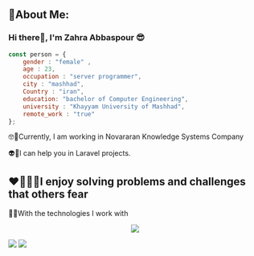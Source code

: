 🌟About Me:
-------------------------
### Hi there👋, I'm Zahra Abbaspour 😎  
```javascript
const person = {
    gender : "female" ,
    age : 23,
    occupation : "server programmer",
    city : "mashhad",
    Country : "iran",
    education: "bachelor of Computer Engineering",
    university : "Khayyam University of Mashhad",
    remote_work : "true"
};
```

🤓🤜Currently, I am working in Novararan Knowledge Systems Company

👽🧠I can help you in Laravel projects.

❤️‍🔥👩‍💻**I enjoy solving problems and challenges that others fear**
----------

👾🤞With the technologies I work with
<p align="center">
  <a href="https://skillicons.dev">
    <img src="https://skillicons.dev/icons?i=git,js,docker,laravel,php,nodejs,npm,regex,postman,redis" />
  </a>
</p>

<img src ='https://github-readme-stats.vercel.app/api?username=zahraabbaspour&show_icons=true&theme=highcontrast' />
<img src = 'https://github-readme-stats.vercel.app/api/top-langs/?username=zahraabbaspour&hide_progress=true'/>

